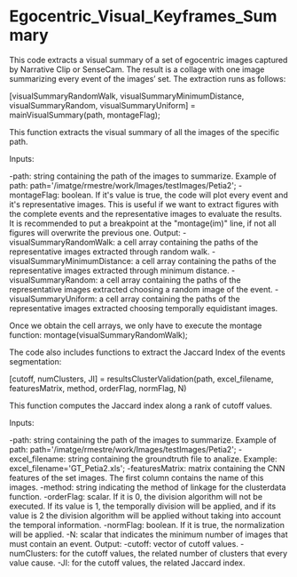 # Egocentric_Visual_Keyframes_Summary

This code extracts a visual summary of a set of egocentric images captured by Narrative Clip or  SenseCam. The result is a collage with one image summarizing every event of the images’ set. The extraction runs as follows:

[visualSummaryRandomWalk, visualSummaryMinimumDistance, visualSummaryRandom, visualSummaryUniform] = mainVisualSummary(path, montageFlag);

This function extracts the visual summary of all the images of the specific path.

Inputs:

 -path: string containing the path of the images to summarize. Example of path: path='/imatge/rmestre/work/Images/testImages/Petia2';
 -montageFlag: boolean. If it's value is true, the code will plot every event and it's representative images. This is useful if we want to extract figures with the complete events and the representative images to evaluate the results. It is recommended to put a breakpoint at the "montage(im)" line, if not all figures will overwrite the previous one.
 Output:
 -visualSummaryRandomWalk: a cell array containing the paths of the representative images extracted through random walk.
 -visualSummaryMinimumDistance: a cell array containing the paths of the representative images extracted through minimum distance.
 -visualSummaryRandom: a cell array containing the paths of the representative images extracted choosing a random image of the event.
 -visualSummaryUniform: a cell array containing the paths of the representative images extracted choosing temporally equidistant images.

Once we obtain the cell arrays, we only have to execute the montage function:
montage(visualSummaryRandomWalk);

The code also includes functions to extract the Jaccard Index of the events segmentation:

[cutoff, numClusters, JI] = resultsClusterValidation(path, excel_filename, featuresMatrix, method, orderFlag, normFlag, N)

This function computes the Jaccard index along a rank of cutoff values. 

Inputs:

 -path: string containing the path of the images to summarize. Example of path: path='/imatge/rmestre/work/Images/testImages/Petia2';
 -excel_filename: string containing the groundtruth file to analize. Example: excel_filename='GT_Petia2.xls';
 -featuresMatrix: matrix containing the CNN features of the set images. The first column contains the name of this images.
 -method: string indicating the method of linkage for the clusterdata function.
 -orderFlag: scalar. If it is 0, the division algorithm will not be executed. If its value is 1, the temporally division will be applied, and if its value is 2 the division algorithm will be applied without taking into account the temporal information.
 -normFlag: boolean. If it is true, the normalization will be applied.
 -N: scalar that indicates the minimum number of images that must contain an event.
 Output:
 -cutoff: vector of cutoff values.
 -numClusters: for the cutoff values, the related number of clusters that every value cause.
 -JI: for the cutoff values, the related Jaccard index.
